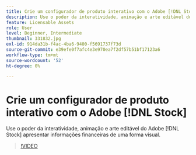 ```yaml
---
title: Crie um configurador de produto interativo com o Adobe [!DNL Stock]
description: Use o poder da interatividade, animação e arte editável do Adobe [!DNL Stock] para apresentar informações financeiras de maneira visual
feature: Licensable Assets
role: User
level: Beginner, Intermediate
thumbnail: 331832.jpg
exl-id: 914da31b-f4ac-4ba6-9400-f5691737f73d
source-git-commit: e39efe0f7afc4e3e970ea7f2df57b51bf17123a6
workflow-type: tm+mt
source-wordcount: '52'
ht-degree: 0%

---
```


# Crie um configurador de produto interativo com o Adobe [!DNL Stock]

Use o poder da interatividade, animação e arte editável do Adobe [!DNL Stock] apresentar informações financeiras de uma forma visual.

>[!VIDEO](https://video.tv.adobe.com/v/331832?hidetitle=true)
